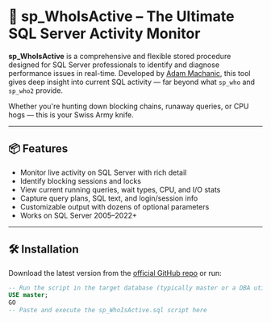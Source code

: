 # 🧠 sp_WhoIsActive – The Ultimate SQL Server Activity Monitor

**sp_WhoIsActive** is a comprehensive and flexible stored procedure designed for SQL Server professionals to identify and diagnose performance issues in real-time. Developed by [Adam Machanic](http://whoisactive.com/), this tool gives deep insight into current SQL activity — far beyond what `sp_who` and `sp_who2` provide.

Whether you're hunting down blocking chains, runaway queries, or CPU hogs — this is your Swiss Army knife.

---

## 📦 Features

- Monitor live activity on SQL Server with rich detail
- Identify blocking sessions and locks
- View current running queries, wait types, CPU, and I/O stats
- Capture query plans, SQL text, and login/session info
- Customizable output with dozens of optional parameters
- Works on SQL Server 2005–2022+

---

## 🛠 Installation

Download the latest version from the [official GitHub repo](https://github.com/amachanic/sp_whoisactive) or run:

```sql
-- Run the script in the target database (typically master or a DBA utility DB)
USE master;
GO
-- Paste and execute the sp_WhoIsActive.sql script here
